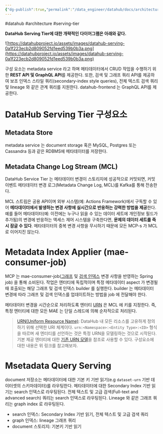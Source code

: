 ```yaml
---
{"dg-publish":true,"permalink":"/data_engineer/datahub/docs/architecture/datahub-architecture-serving-architecture/","dgPassFrontmatter":true,"noteIcon":"","created":"","updated":""}
---
```


#datahub #architecture #serving-tier

**DataHub Serving Tier에 대한 개략적인 다이어그램은 아래와 같다.**

![https://datahubproject.io/assets/images/datahub-serving-0a1f223ecb2d809052fd1eed539b0b3a.png](https://datahubproject.io/assets/images/datahub-serving-0a1f223ecb2d809052fd1eed539b0b3a.png)

구성 요소는 metadata service 라고 하며 메타데이터에서 CRUD 작업을 수행하기 위한 **REST API 및 GraphQL API**를 제공한다. 또한, 검색 및 그래프 쿼리 API를 제공하여 보조 인덱스 스타일 쿼리(secondary-index style queries), 전체 텍스트 검색 쿼리 및 lineage 와 같은 관계 쿼리를 지원한다. datahub-frontend 는 GraphQL API를 제공한다.

# DataHub Serving Tier 구성요소
## Metadata Store
metadata service 는 document storage 혹은 MySQL, Postgres 또는 Cassandra 등과 같은 RDBMS에 메타데이터를 저장한다.

## Metadata Change Log Stream (MCL)
DataHub Service Tier 는 메타데이터 변경이 스토리지에 성공적으로 커밋되면, 커밋 이벤트 메타데이터 변경 로그(Metadata Change Log, MCL)를 Kafka를 통해 전송한다.

MCL 스트림은 공용 API이며 외부 시스템(예: Actions Framework)에서 구독할 수 있어 **메타데이터에서 발생하는 변경 사항에 실시간으로 반응하는 강력한 방법을 제공**한다. 예를 들어 메타데이터(예: 이전에는 누구나 읽을 수 있는 데이터 세트에 개인정보 필드가 추가됨)의 변경에 반응하는 액세스 제어 시스템을 구축한다면, **문제의 데이터 세트를 즉시 잠글 수 있다**. 메타데이터의 중복 변경 사항을 무시하기 때문에 모든 MCP-s 가 MCL 로 이어지진 않는다.

# Metadata Index Applier (mae-consumer-job)
MCP 는 mae-consumer-job([그래프](https://datahubproject.io/docs/what/graph/) 및 [검색 인덱스](https://datahubproject.io/docs/what/search-index/) 변경 사항을 반영하는 Spring job) 을 통해 소비된다. 작업은 엔터티에 독립적이며 특정 메타데이터 aspect 가 변경될 때 호출되는 해당 그래프 및 검색 인덱스 builder 를 실행한다. builder 는 메타데이터 변경에 따라 그래프 및 검색 인덱스를 업데이트하는 방법을 job 에 전달해야 한다.

메타데이터 변경을 시간순으로 처리하도록 엔터티 [URN](https://datahubproject.io/docs/what/urn/) 은 MCL 에 키를 지정한다. 즉, 특정 엔터티에 대한 모든 MAE 는 단일 스레드에 의해 순차적으로 처리된다.

> [URN(Uniform Resource Name)](https://en.wikipedia.org/wiki/Uniform_Resource_Name): DataHub 내 모든 리소스를 고유하게 정의하기 위해 선택한 URI 체계이다. `urn:<Namespace>:<Entity Type>:<ID>` 형식을 따르며 새 엔터티를 선언하는 것은 특정 URN을 모델링하는 것으로 시작된다. 기본 제공 엔터티에 대한 [기존 URN 모델](https://github.com/datahub-project/datahub/tree/master/li-utils/src/main/javaPegasus/com/linkedin/common/urn)을 참조로 사용할 수 있다. 구성요소에 대한 내용은 위 링크를 참고해보자.

# Msetadata Query Serving
document 저장소는 메타데이터에 대한 기본 키 기반 읽기(e.g `dataset-urn` 기반 데이터셋의 스키마데이터)를 라우팅한다. 메타데이터에 대한 Secondary Index 기반 읽기는 search 인덱스로 라우팅된다. 전체 텍스트 및 고급 검색(Full-text and advanced search) 쿼리는 search 인덱스로 라우팅된다. Lineage 와 같은 그래프 쿼리는 graph index 로 라우팅된다.

- search 인덱스: Secondary Index 기반 읽기, 전체 텍스트 및 고급 검색 쿼리
- graph 인덱스: lineage 그래프 쿼리
- document 스토리지: 기본키 기반 읽기